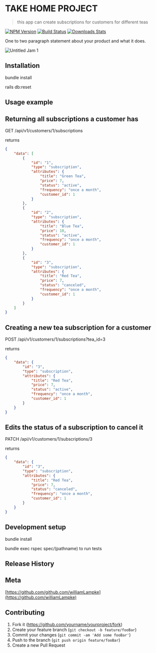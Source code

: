 # TAKE HOME PROJECT
> this app can create subscriptions for customers for different teas 

[![NPM Version][npm-image]][npm-url]
[![Build Status][travis-image]][travis-url]
[![Downloads Stats][npm-downloads]][npm-url]

One to two paragraph statement about your product and what it does.

![Untitled Jam 1](https://github.com/WilliamLampke/takehome/assets/109244868/07b25bbf-02f6-49e6-b6ab-2129bd76910a)


## Installation

bundle install

rails db:reset

## Usage example

## Returning all subscriptions a customer has

GET /api/v1/customers/1/subscriptions

returns 
```json
{
    "data": [
        {
            "id": "1",
            "type": "subscription",
            "attributes": {
                "title": "Green Tea",
                "price": 7,
                "status": "active",
                "frequency": "once a month",
                "customer_id": 1
            }
        },
        {
            "id": "2",
            "type": "subscription",
            "attributes": {
                "title": "Blue Tea",
                "price": 10,
                "status": "active",
                "frequency": "once a month",
                "customer_id": 1
            }
        },
        {
            "id": "3",
            "type": "subscription",
            "attributes": {
                "title": "Red Tea",
                "price": 7,
                "status": "canceled",
                "frequency": "once a month",
                "customer_id": 1
            }
        }
    ]
}
```
## Creating a new tea subscription for a customer

POST /api/v1/customers/1/subscriptions?tea_id=3

returns
```json
{
    "data": {
        "id": "3",
        "type": "subscription",
        "attributes": {
            "title": "Red Tea",
            "price": 7,
            "status": "active",
            "frequency": "once a month",
            "customer_id": 1
        }
    }
}
```
## Edits the status of a subscription to cancel it

PATCH /api/v1/customers/1/subscriptions/3

returns
```json
{
    "data": {
        "id": "3",
        "type": "subscription",
        "attributes": {
            "title": "Red Tea",
            "price": 7,
            "status": "canceled",
            "frequency": "once a month",
            "customer_id": 1
        }
    }
}
```
## Development setup

bundle install

bundle exec rspec spec/(pathname) to run tests

## Release History

## Meta

[https://github.com/github.com/williamLampke](https://github.com/williamLampke)

## Contributing

1. Fork it (<https://github.com/yourname/yourproject/fork>)
2. Create your feature branch (`git checkout -b feature/fooBar`)
3. Commit your changes (`git commit -am 'Add some fooBar'`)
4. Push to the branch (`git push origin feature/fooBar`)
5. Create a new Pull Request

<!-- Markdown link & img dfn's -->
[npm-image]: https://img.shields.io/npm/v/datadog-metrics.svg?style=flat-square
[npm-url]: https://npmjs.org/package/datadog-metrics
[npm-downloads]: https://img.shields.io/npm/dm/datadog-metrics.svg?style=flat-square
[travis-image]: https://img.shields.io/travis/dbader/node-datadog-metrics/master.svg?style=flat-square
[travis-url]: https://travis-ci.org/dbader/node-datadog-metrics
[wiki]: https://github.com/yourname/yourproject/wiki
